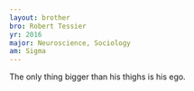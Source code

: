 ```yaml
---
layout: brother
bro: Robert Tessier
yr: 2016
major: Neuroscience, Sociology
am: Sigma
---
```

The only thing bigger than his thighs is his ego.